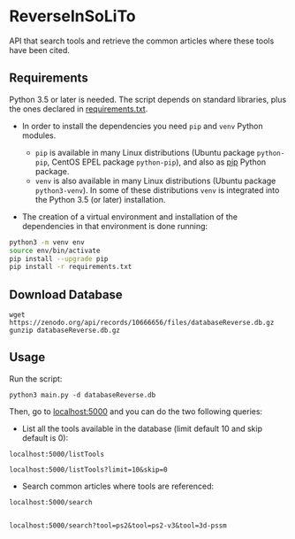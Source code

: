 # ReverseInSoLiTo
API that search tools and retrieve the common articles where these tools have been cited.

## Requirements

Python 3.5 or later is needed. The script depends on standard libraries, plus the ones declared in [requirements.txt](requirements.txt).
 
 * In order to install the dependencies you need `pip` and `venv` Python modules.
	- `pip` is available in many Linux distributions (Ubuntu package `python-pip`, CentOS EPEL package `python-pip`), and also as [pip](https://pip.pypa.io/en/stable/) Python package.
	- `venv` is also available in many Linux distributions (Ubuntu package `python3-venv`). In some of these distributions `venv` is integrated into the Python 3.5 (or later) installation.

* The creation of a virtual environment and installation of the dependencies in that environment is done running:

```bash
python3 -m venv env
source env/bin/activate
pip install --upgrade pip
pip install -r requirements.txt
```

## Download Database

```
wget https://zenodo.org/api/records/10666656/files/databaseReverse.db.gz
gunzip databaseReverse.db.gz
```


## Usage

Run the script:

```
python3 main.py -d databaseReverse.db
```

Then, go to [localhost:5000](localhost:5000) and you can do the two following queries:

- List all the tools available in the database (limit default 10 and skip default is 0):

```
localhost:5000/listTools

localhost:5000/listTools?limit=10&skip=0
```

- Search common articles where tools are referenced:

```
localhost:5000/search


localhost:5000/search?tool=ps2&tool=ps2-v3&tool=3d-pssm
```
